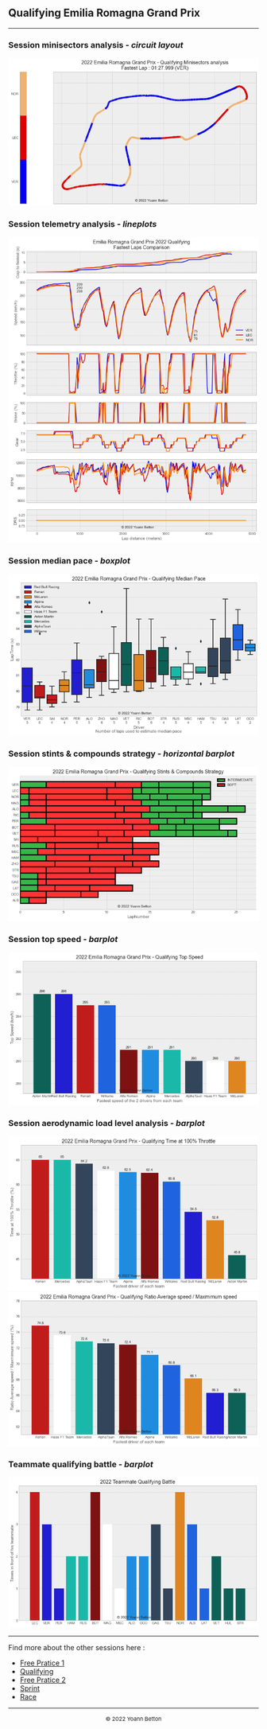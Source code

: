 ## Qualifying Emilia Romagna Grand Prix

---

### Session minisectors analysis - *circuit layout*

<img src="/output/2022-04-24_Emilia_Romagna_Grand_Prix/qualifying_minisectors_analysis_white.png?raw=true"/>

### Session telemetry analysis - *lineplots*

<img src="/output/2022-04-24_Emilia_Romagna_Grand_Prix/qualifying_telemetry_analysis_white.png?raw=true"/>

### Session median pace - *boxplot*

<img src="/output/2022-04-24_Emilia_Romagna_Grand_Prix/qualifying_median_pace_white.png?raw=true"/>

### Session stints & compounds strategy - *horizontal barplot*

<img src="/output/2022-04-24_Emilia_Romagna_Grand_Prix/qualifying_stints_compounds_stategy_white.png?raw=true"/>

### Session top speed - *barplot*

<img src="/output/2022-04-24_Emilia_Romagna_Grand_Prix/topspeed_qualifying_white.png?raw=true"/>

### Session aerodynamic load level analysis - *barplot*

<img src="/output/2022-04-24_Emilia_Romagna_Grand_Prix/qualifying_maximum_throttle_white.png?raw=true"/>

<img src="/output/2022-04-24_Emilia_Romagna_Grand_Prix/qualifying_speed_ratio_white.png?raw=true"/>

### Teammate qualifying battle - *barplot*

<img src="/output/2022-04-24_Emilia_Romagna_Grand_Prix/teammates_qualifying_battle_white.png?raw=true"/>

--- 

Find more about the other sessions here :
  - [Free Pratice 1](/page/FP1/2022-04-24_Emilia_Romagna_Grand_Prix)
  - [Qualifying](/page/Qualifying/2022-04-24_Emilia_Romagna_Grand_Prix) 
  - [Free Pratice 2](/page/FP2/2022-04-24_Emilia_Romagna_Grand_Prix)
  - [Sprint](/page/Sprint/2022-04-24_Emilia_Romagna_Grand_Prix)
  - [Race](/page/Race/2022-04-24_Emilia_Romagna_Grand_Prix)

---

<div style="text-align: center">
  <p style="font-size:11px">&copy; 2022 Yoann Betton</p>
</div>

<!-- ---

<p style="font-size:11px">Page generated from <a href="https://github.com/yoannbtn/yoannbtn.github.io">github.com/yoannbtn</a>.</p> -->